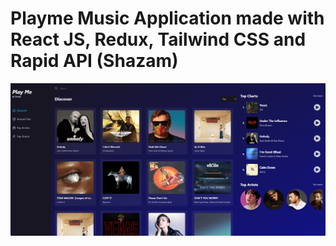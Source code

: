 # Playme Music Application made with React JS, Redux, Tailwind CSS and Rapid API (Shazam)

![ScreenShot 1](/playme.PNG)
